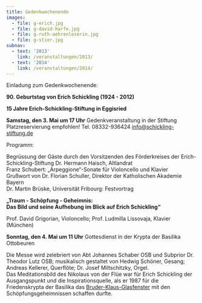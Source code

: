 ```yaml
---
title: Gedenkwochenende
images:
  - file: g-erich.jpg
  - file: g-david-harfe.jpg
  - file: g-ruth-aehrenleserin.jpg
  - file: g-stier.jpg
subnav:
  - text: '2013'
    link: /veranstaltungen/2013/
  - text: '2014'
    link: /veranstaltungen/2014/
---
```


Einladung zum Gedenkwochenende:

**90. Geburtstag von Erich Schickling (1924 - 2012)**

**15 Jahre Erich-Schickling-Stiftung in Eggisried**

**Samstag, den 3. Mai um 17 Uhr** Gedenkveranstaltung in der Stiftung  
Platzreservierung empfohlen! Tel. 08332-936424 info@schickling-stiftung.de

Programm:

Begrüssung der Gäste durch den Vorsitzenden des Förderkreises der Erich-Schickling-Stiftung Dr. Hermann Haisch, Altlandrat  
Franz Schubert: „Arpeggione“-Sonate für Violoncello und Klavier  
Grußwort von Dr. Florian Schuller, Direktor der Katholischen Akademie Bayern  
Dr. Martin Brüske, Universität Fribourg: Festvortrag  

**„Traum - Schöpfung - Geheimnis:  
Das Bild und seine Aufhebung im Blick auf Erich Schickling“**  

Prof. David Grigorian, Violoncello; Prof. Ludmilla Lissovaja, Klavier (München)

**Sonntag, den 4. Mai um 11 Uhr** Gottesdienst in der Krypta der Basilika Ottobeuren

Die Messe wird zelebriert von Abt Johannes Schaber OSB und Subprior Dr. Theodor Lutz OSB; musikalisch gestaltet von Hedwig Schöner, Gesang; Andreas Kellerer, Querflöte; Dr. Josef Miltschitzky, Orgel.  
Das Meditationsbild des Nikolaus von der Flüe war für Erich Schickling der Ausgangspunkt und die Inspirationsquelle, als er 1987 für die Friedenskrypta der Basilika das [Bruder-Klaus-Glasfenster](/Veranstaltungen/2014/krypta-ott/) mit den Schöpfungsgeheimnissen schaffen durfte. 
